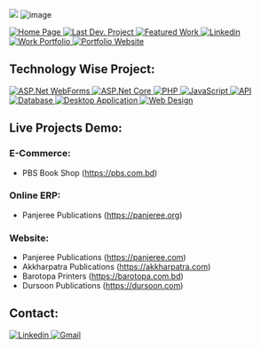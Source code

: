<a href="https://hits.seeyoufarm.com"><img src="https://hits.seeyoufarm.com/api/count/incr/badge.svg?url=https%3A%2F%2Fgithub.com%2Fsayed-masud%2FDashboard%2Fhit-counter&count_bg=%2379C83D&title_bg=%23555555&icon=&icon_color=%23E7E7E7&title=Visitor+Counter&edge_flat=false"/></a>
![image](https://user-images.githubusercontent.com/83280369/184509340-309fce57-769e-4773-9c25-32816243d678.png)


<p>
 <a href="https://github.com/sayed-masud" target="_blank">
  <img
    alt="Home Page"
    src="https://img.shields.io/static/v1?label=&message=Home Page&color=lightgrey&style=for-the-badge"
  />
</a>
<a href="https://pbs.com.bd" target="_blank">
  <img
    alt="Last Dev. Project"
    src="https://img.shields.io/static/v1?label=&message=Last Dev. Project&color=blue&style=for-the-badge"
  />
</a>
<a href="https://github.com/stars/sayed-masud/lists/featured-work" target="_blank">
  <img
    alt="Featured Work"
    src="https://img.shields.io/static/v1?label=&message=Featured Work&color=blue&style=for-the-badge"
  />
</a>
 <a href="https://www.linkedin.com/in/sayedmasud/" target="_blank">
  <img
    alt="Linkedin"
    src="https://img.shields.io/badge/linkedin-0077B5?logo=linkedin&logoColor=white&style=for-the-badge"
  />
</a>
<a href="https://www.youtube.com/embed/gq-fNaTUf9Y" target="_blank">
  <img
    alt="Work Portfolio"
    src="https://img.shields.io/static/v1?label=&message=Work Portfolio&color=red&style=for-the-badge"
  />
</a>
<a href="https://sayed-masud.github.io" target="_blank">
  <img
    alt="Portfolio Website"
    src="https://img.shields.io/static/v1?label=&message=Portfolio Website&color=red&style=for-the-badge"
  />
</a>
</p>


## Technology Wise Project:
<a href="https://github.com/stars/sayed-masud/lists/asp-net-webforms-c" target="_blank">
  <img
    alt="ASP.Net WebForms"
    src="https://img.shields.io/static/v1?label=&message=ASP.Net WebForms&color=9cf&style=for-the-badge"
  />
</a>

<a href="https://github.com/stars/sayed-masud/lists/asp-net-core-c" target="_blank">
  <img
    alt="ASP.Net Core"
    src="https://img.shields.io/static/v1?label=&message=ASP.Net Core&color=9cf&style=for-the-badge"
  />
</a>

<a href="https://github.com/stars/sayed-masud/lists/php-php-framework" target="_blank">
  <img
    alt="PHP"
    src="https://img.shields.io/static/v1?label=&message=PHP&color=9cf&style=for-the-badge"
  />
</a>

<a href="https://github.com/stars/sayed-masud/lists/javascript-framework" target="_blank">
  <img
    alt="JavaScript"
    src="https://img.shields.io/static/v1?label=&message=JavaScript&color=9cf&style=for-the-badge"
  />
</a>

<a href="https://github.com/stars/sayed-masud/lists/api-related-work" target="_blank">
  <img
    alt="API"
    src="https://img.shields.io/static/v1?label=&message=API&color=9cf&style=for-the-badge"
  />
</a>

<a href="https://github.com/stars/sayed-masud/lists/database-ms-sql-server-mysql" target="_blank">
  <img
    alt="Database"
    src="https://img.shields.io/static/v1?label=&message=Database&color=9cf&style=for-the-badge"
  />
</a>

<a href="https://github.com/stars/sayed-masud/lists/desktop-application-winforms" target="_blank">
  <img
    alt="Desktop Application"
    src="https://img.shields.io/static/v1?label=&message=Desktop Application&color=9cf&style=for-the-badge"
  />
</a>

<a href="https://github.com/stars/sayed-masud/lists/web-design" target="_blank">
  <img
    alt="Web Design"
    src="https://img.shields.io/static/v1?label=&message=Web Design & Bootstrap&color=9cf&style=for-the-badge"
  />
</a>


## Live Projects Demo:

### E-Commerce:
- PBS Book Shop (https://pbs.com.bd)

### Online ERP:
- Panjeree Publications (https://panjeree.org)

### Website:
- Panjeree Publications (https://panjeree.com)
- Akkharpatra Publications (https://akkharpatra.com)
- Barotopa Printers (https://barotopa.com.bd)
- Dursoon Publications (https://dursoon.com)


## Contact:
  
<p>
<a href="https://www.linkedin.com/in/sayedmasud/" target="_blank">
  <img
    alt="Linkedin"
    src="https://img.shields.io/badge/linkedin-0077B5?logo=linkedin&logoColor=white&style=for-the-badge"
  />
</a>
<a href="https://mail.google.com/mail/?view=cm&fs=1&to=sayedmasud69@gmail.com&su=&body=" target="_blank">
  <img
    alt="Gmail"
    src="https://img.shields.io/badge/Gmail-0077B5?logo=gmail&logoColor=red&style=for-the-badge"
  />
</a>
</p>
